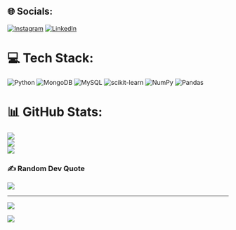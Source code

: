 
## 🌐 Socials:
[![Instagram](https://img.shields.io/badge/Instagram-%23E4405F.svg?logo=Instagram&logoColor=white)](https://instagram.com/k0ri_bharat) [![LinkedIn](https://img.shields.io/badge/LinkedIn-%230077B5.svg?logo=linkedin&logoColor=white)](https://linkedin.com/in/linkedin.com/in/bharatkumar-kori-3610b9180) 

# 💻 Tech Stack:
![Python](https://img.shields.io/badge/python-3670A0?style=for-the-badge&logo=python&logoColor=ffdd54) ![MongoDB](https://img.shields.io/badge/MongoDB-%234ea94b.svg?style=for-the-badge&logo=mongodb&logoColor=white) ![MySQL](https://img.shields.io/badge/mysql-%2300f.svg?style=for-the-badge&logo=mysql&logoColor=white) ![scikit-learn](https://img.shields.io/badge/scikit--learn-%23F7931E.svg?style=for-the-badge&logo=scikit-learn&logoColor=white) ![NumPy](https://img.shields.io/badge/numpy-%23013243.svg?style=for-the-badge&logo=numpy&logoColor=white) ![Pandas](https://img.shields.io/badge/pandas-%23150458.svg?style=for-the-badge&logo=pandas&logoColor=white)
# 📊 GitHub Stats:
![](https://github-readme-stats.vercel.app/api?username=ImBharatkumar&theme=tokyonight&hide_border=false&include_all_commits=false&count_private=false)<br/>
![](https://github-readme-streak-stats.herokuapp.com/?user=ImBharatkumar&theme=tokyonight&hide_border=false)<br/>
![](https://github-readme-stats.vercel.app/api/top-langs/?username=ImBharatkumar&theme=tokyonight&hide_border=false&include_all_commits=false&count_private=false&layout=compact)

### ✍️ Random Dev Quote
![](https://quotes-github-readme.vercel.app/api?type=horizontal&theme=radical)

---
[![](https://visitcount.itsvg.in/api?id=ImBharatkumar&icon=0&color=0)](https://visitcount.itsvg.in)

  
<!-- Proudly created with GPRM ( https://gprm.itsvg.in ) -->
[![](https://visitcount.itsvg.in/api?id=ImBharatkumar&label=Profile%20Views&color=1&icon=0&pretty=true)](https://visitcount.itsvg.in)
